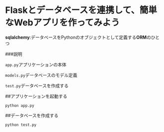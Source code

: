 # Flaskとデータベースを連携して、簡単なWebアプリを作ってみよう

**sqlalchemy**:データベースをPythonのオブジェクトとして定義する**ORM**のひとつ

###説明

```app.py```アプリケーションの本体

```models.py```データベースのモデル定義

```test.py```データベースを作成する

##アプリケーションを起動する
```
python app.py
```

##データベースを作成する
```
python test.py
```
